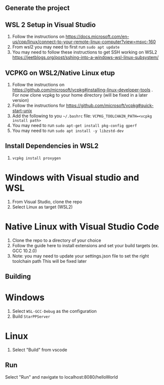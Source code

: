 ## Generate the project


## WSL 2 Setup in Visual Studio
1. Follow the instructions on https://docs.microsoft.com/en-us/cpp/linux/connect-to-your-remote-linux-computer?view=msvc-160
2. From wsl2 you may need to first run `sudo apt update`
3. You may need to follow these instructions to get SSH working on WSL2 https://jeetblogs.org/post/sshing-into-a-windows-wsl-linux-subsystem/

## VCPKG on WSL2/Native Linux etup
1. Follow the instructions on https://github.com/microsoft/vcpkg#installing-linux-developer-tools . For now clone vcpkg to your home directory (will be fixed in a later version)
2. Follow the instructions for https://github.com/microsoft/vcpkg#quick-start-unix
3. Add the following to you `~/.bashrc` file: `VCPKG_TOOLCHAIN_PATH=<vcpkg install path>`
4. You may need to run `sudo apt-get install pkg-config gperf`
5. You may need to run `sudo apt install -y libzstd-dev`

## Install Dependencies in WSL2
1. `vcpkg install proxygen`

# Windows with Visual studio and WSL 
1. From Visual Studio, clone the repo
2. Select Linux as target (WSL2)

# Native Linux with Visual Studio Code
1. Clone the repo to a directory of your choice
2. Follow the guide here to install extensions and set your build targets (ex. GCC 10.2.0)
3. Note: you may need to update your settings.json file to set the right toolchain path
    This will be fixed later

## Building

# Windows 
1. Select `WSL-GCC-Debug` as the configuration
2. Build `StarPPServer`

# Linux
1. Select "Build" from vscode

## Run
Select "Run" and navigate to localhost:8080/helloWorld
